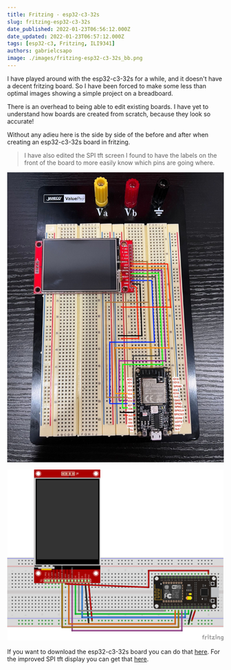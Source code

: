 ```yaml
---
title: Fritzing - esp32-c3-32s
slug: fritzing-esp32-c3-32s
date_published: 2022-01-23T06:56:12.000Z
date_updated: 2022-01-23T06:57:12.000Z
tags: [esp32-c3, Fritzing, ILI9341]
authors: gabrielcsapo
image: ./images/fritzing-esp32-c3-32s_bb.png
---
```


I have played around with the esp32-c3-32s for a while, and it doesn't have a decent fritzing board. So I have been forced to make some less than optimal images showing a simple project on a breadboard.

There is an overhead to being able to edit existing boards. I have yet to understand how boards are created from scratch, because they look so accurate!

<!-- truncate -->

Without any adieu here is the side by side of the before and after when creating an esp32-c3-32s board in fritzing.

> I have also edited the SPI tft screen I found to have the labels on the front of the board to more easily know which pins are going where.

![](./images/IMG_5513-4-4.jpeg)

![](./images/esp32-c3-32s-spi-screen.png)

If you want to download the esp32-c3-32s board you can do that [here](../files/fritzing-parts/esp32-c3-32s.fzpz). For the improved SPI tft display you can get that [here](../files/fritzing-parts/2.8%22%20SPI%20TFT%20Module.fzpz).
